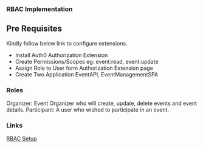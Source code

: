 ### RBAC Implementation

## Pre Requisites

Kindly follow below link to configure extensions.

- Install Auth0 Authorization Extension
- Create Permissions/Scopes eg: event:read, event:update
- Assign Role to User form Authorization Extension page
- Create Two Application EventAPI, EventManagementSPA


### Roles
Organizer: Event Organizer who will create, update, delete events and event details.
Participant: A user who wished to participate in an event.

### Links
[RBAC Setup](https://auth0.com/docs/authorization/rbac)